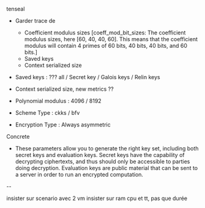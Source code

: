 tenseal 
- Garder trace de 
    - Coefficient modulus sizes [coeff_mod_bit_sizes: The coefficient modulus sizes, here [60, 40, 40, 60]. This means that the coefficient modulus will contain 4 primes of 60 bits, 40 bits, 40 bits, and 60 bits.]	
    - Saved keys
    - Context serialized size

- Saved keys : ??? all / Secret key / Galois keys / Relin keys

- Context serialized size, new metrics ??

- Polynomial modulus : 4096 / 8192
- Scheme Type : ckks / bfv
- Encryption Type : Always asymmetric

Concrete
- These parameters allow you to generate the right key set, including both secret keys and evaluation keys. Secret keys have the capability of decrypting ciphertexts, and thus should only be accessible to parties doing decryption. Evaluation keys are public material that can be sent to a server in order to run an encrypted computation.


--

insister sur scenario avec 2 vm
insister sur ram cpu et tt, pas que durée